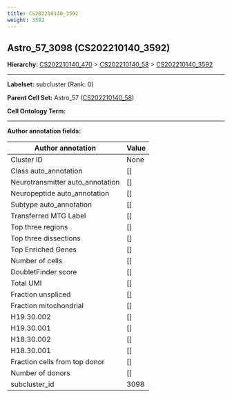 ```yaml
---
title: CS202210140_3592
weight: 3592
---
```

## Astro_57_3098 (CS202210140_3592)
<b>Hierarchy: </b>
[CS202210140_470](cell_sets/CS202210140_470.md) >
[CS202210140_58](cell_sets/CS202210140_58.md) >
[CS202210140_3592](cell_sets/CS202210140_3592.md)

---


**Labelset:** subcluster (Rank: 0)

**Parent Cell Set:** Astro_57 ([CS202210140_58](cell_sets/CS202210140_58.md))



**Cell Ontology Term:** 

[MARKER GENES.]: #


---

[TRANSFERRED ANNOTATIONS.]: #


[AUTHOR ANNOTATION FIELDS.]: #


**Author annotation fields:**

| Author annotation | Value |
|-------------------|-------|
|Cluster ID|None|
|Class auto_annotation|[]|
|Neurotransmitter auto_annotation|[]|
|Neuropeptide auto_annotation|[]|
|Subtype auto_annotation|[]|
|Transferred MTG Label|[]|
|Top three regions|[]|
|Top three dissections|[]|
|Top Enriched Genes|[]|
|Number of cells|[]|
|DoubletFinder score|[]|
|Total UMI|[]|
|Fraction unspliced|[]|
|Fraction mitochondrial|[]|
|H19.30.002|[]|
|H19.30.001|[]|
|H18.30.002|[]|
|H18.30.001|[]|
|Fraction cells from top donor|[]|
|Number of donors|[]|
|subcluster_id|3098|
